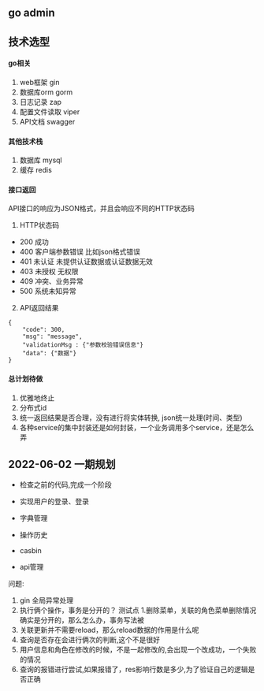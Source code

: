 ## go admin

## 技术选型

#### go相关

1. web框架 gin
2. 数据库orm gorm
3. 日志记录 zap
4. 配置文件读取 viper
5. API文档 swagger

#### 其他技术栈

1. 数据库 mysql
2. 缓存 redis

#### 接口返回

API接口的响应为JSON格式，并且会响应不同的HTTP状态码

1. HTTP状态码

- 200 成功
- 400 客户端参数错误 比如json格式错误
- 401 未认证 未提供认证数据或认证数据无效
- 403 未授权 无权限
- 409 冲突、业务异常
- 500 系统未知异常

2. API返回结果

```
{
    "code": 300,
    "msg": "message",
    "validationMsg : {"参数校验错误信息"}
    "data": {"数据"}
}
```

#### 总计划待做

1. 优雅地终止
2. 分布式id
3. 统一返回结果是否合理，没有进行将实体转换, json统一处理(时间、类型)
4. 各种service的集中封装还是如何封装，一个业务调用多个service，还是怎么弄


## 2022-06-02 一期规划

- 检查之前的代码,完成一个阶段

- 实现用户的登录、登录
- 字典管理
- 操作历史
- casbin
- api管理

问题:

1. gin 全局异常处理
2. 执行俩个操作，事务是分开的？ 测试点 1.删除菜单，关联的角色菜单删除情况 确实是分开的，那么怎么办，事务写法被
3. 关联更新并不需要reload，那么reload数据的作用是什么呢
4. 查询是否存在会进行俩次的判断,这个不是很好
5. 用户信息和角色在修改的时候，不是一起修改的,会出现一个改成功，一个失败的情况
6. 查询的报错进行尝试,如果报错了，res影响行数是多少,为了验证自己的逻辑是否正确



